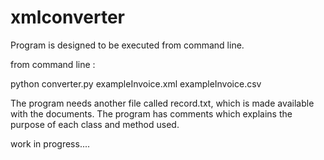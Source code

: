 # xmlconverter
Program is designed to be executed from command line.

from command line : 

python converter.py exampleInvoice.xml exampleInvoice.csv

The program needs another file called record.txt, which is made available with the documents.
The program has comments which explains the purpose of each class and method used. 

work in progress....

